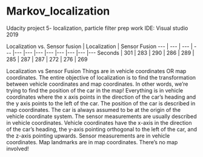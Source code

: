 # Markov_localization
Udacity project 5- localization, particle filter prep work 
IDE: Visual studio 2019

Localization vs. Sensor fusion | Localization | Sensor Fusion 
--- | --- | --- | --- |--- |--- |--- |--- |--- |--- |--- |---
Seconds | 301 | 283 | 290 | 286 | 289 | 285 | 287 | 287 | 272 | 276 | 269

Localization	vs Sensor Fusion
Things are in vehicle coordinates OR map coordinates. The entire objective of localization is to find the transformation between vehicle coordinates and map coordinates. In other words, we’re trying to find the position of the car in the map!	Everything is in vehicle coordinates where the x axis points in the direction of the car’s heading and the y axis points to the left of the car.
The position of the car is described in map coordinates.	The car is always assumed to be at the origin of the vehicle coordinate system.
The sensor measurements are usually described in vehicle coordinates. Vehicle coordinates have the x-axis in the direction of the car’s heading, the y-axis pointing orthogonal to the left of the car, and the z-axis pointing upwards.	Sensor measurements are in vehicle coordinates.
Map landmarks are in map coordinates.	There’s no map involved!
